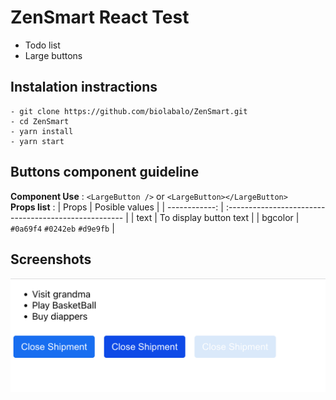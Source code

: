 # ZenSmart React Test
- Todo list
- Large buttons

## Instalation instractions
```
- git clone https://github.com/biolabalo/ZenSmart.git
- cd ZenSmart
- yarn install
- yarn start 
```

## Buttons component guideline 
**Component Use** : `<LargeButton />` or `<LargeButton></LargeButton>` <br>
**Props list** : 
| Props         | Posible values                                        |
| ------------: | :---------------------------------------------------- |
| text          | To display button text                                |
| bgcolor       | `#0a69f4` `#0242eb` `#d9e9fb`                            |


## Screenshots
![Button list](./demo.png)